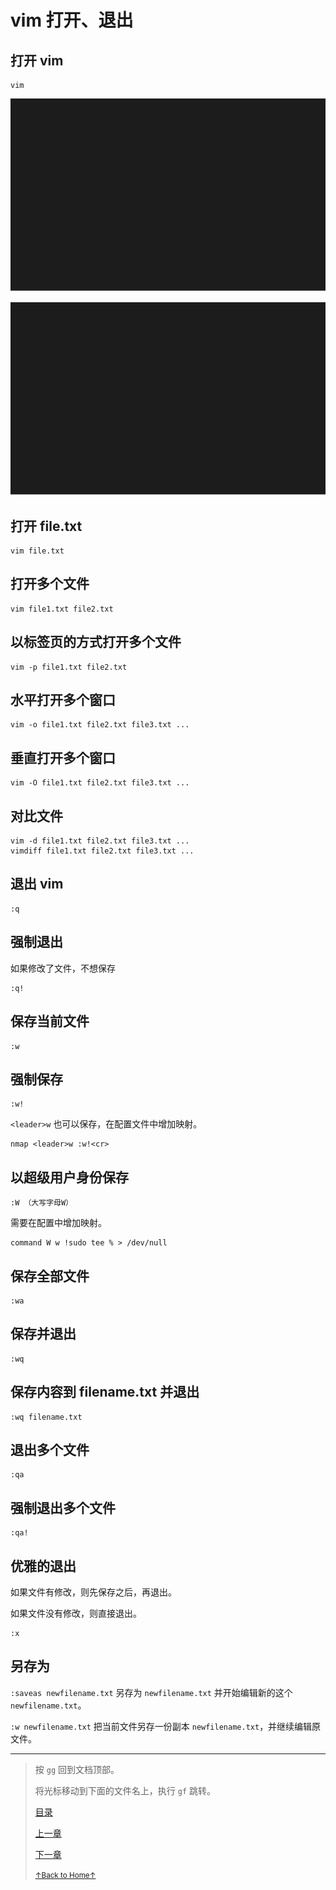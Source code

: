 # vim 打开、退出

## 打开 vim

```
vim
```

![vim_1.1_open.svg](../../images/vim_1.1_open.svg?sanitize=true)

[<img src="../../images/vim_1.1_open.svg">]()

## 打开 file.txt

```
vim file.txt
```

## 打开多个文件

```
vim file1.txt file2.txt
```

## 以标签页的方式打开多个文件

```
vim -p file1.txt file2.txt
```

## 水平打开多个窗口

```
vim -o file1.txt file2.txt file3.txt ...
```

## 垂直打开多个窗口

```
vim -O file1.txt file2.txt file3.txt ...
```

## 对比文件

```
vim -d file1.txt file2.txt file3.txt ...
vimdiff file1.txt file2.txt file3.txt ...
```

## 退出 vim

```
:q
```

## 强制退出

如果修改了文件，不想保存

```
:q!
```

## 保存当前文件

```
:w
```

## 强制保存

```
:w!
```

`<leader>w` 也可以保存，在配置文件中增加映射。

```
nmap <leader>w :w!<cr>
```

## 以超级用户身份保存

```
:W （大写字母W）
```

需要在配置中增加映射。

```
command W w !sudo tee % > /dev/null
```

## 保存全部文件

```
:wa
```

## 保存并退出

```
:wq
```

## 保存内容到 filename.txt 并退出

```
:wq filename.txt
```

## 退出多个文件

```
:qa
```

## 强制退出多个文件

```
:qa!
```

## 优雅的退出

如果文件有修改，则先保存之后，再退出。

如果文件没有修改，则直接退出。

```
:x
```

## 另存为

`:saveas newfilename.txt` 另存为 `newfilename.txt` 并开始编辑新的这个 `newfilename.txt`。

`:w newfilename.txt` 把当前文件另存一份副本 `newfilename.txt`，并继续编辑原文件。

* * *

> 按 `gg` 回到文档顶部。
>
> 将光标移动到下面的文件名上，执行 `gf` 跳转。
>
> [目录](README.md)
>
> [上一章](README_02_how_to_use_this_document.mdmd)
>
> [下一章](README_vim_1.2_move_cursor.md)
>
> <a href='https://github.com/MDGSF/MyVim'><small>↑Back to Home↑</small></a>

